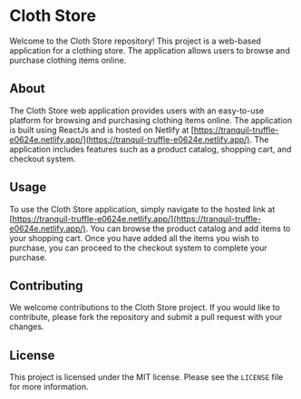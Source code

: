 # Cloth Store

Welcome to the Cloth Store repository! This project is a web-based application for a clothing store. The application allows users to browse and purchase clothing items online.

## About

The Cloth Store web application provides users with an easy-to-use platform for browsing and purchasing clothing items online. The application is built using ReactJs and is hosted on Netlify at [https://tranquil-truffle-e0624e.netlify.app/](https://tranquil-truffle-e0624e.netlify.app/). The application includes features such as a product catalog, shopping cart, and checkout system.

## Usage

To use the Cloth Store application, simply navigate to the hosted link at [https://tranquil-truffle-e0624e.netlify.app/](https://tranquil-truffle-e0624e.netlify.app/). You can browse the product catalog and add items to your shopping cart. Once you have added all the items you wish to purchase, you can proceed to the checkout system to complete your purchase.

## Contributing

We welcome contributions to the Cloth Store project. If you would like to contribute, please fork the repository and submit a pull request with your changes.

## License

This project is licensed under the MIT license. Please see the `LICENSE` file for more information.
